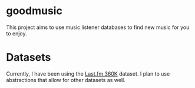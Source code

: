 # goodmusic

This project aims to use music listener databases to find new music for you to enjoy.

# Datasets

Currently, I have been using the [Last.fm 360K](http://www.dtic.upf.edu/~ocelma/MusicRecommendationDataset/lastfm-360K.html) dataset. I plan to use abstractions that allow for other datasets as well.

